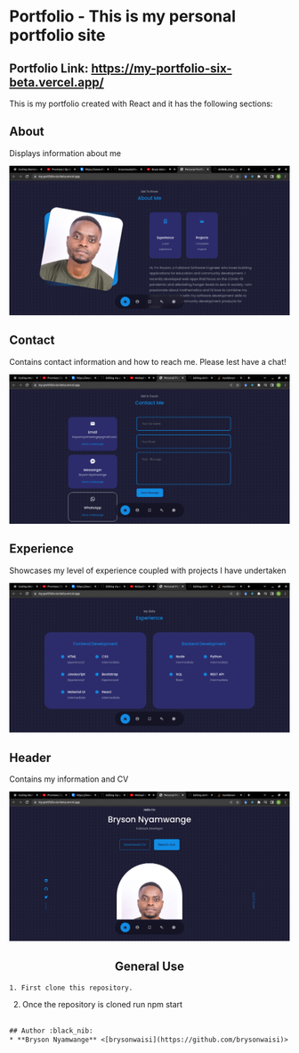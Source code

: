 # Portfolio - This is my personal portfolio site

## Portfolio Link: https://my-portfolio-six-beta.vercel.app/

This is my portfolio created with React and it has the following sections:

## About

Displays information about me

![About Me](./src/assets/About.png)

## Contact

Contains contact information and how to reach me. Please lest have a chat!

![Contact](./src/assets/Contact.png)
## Experience

Showcases my level of experience coupled with projects I have undertaken

![Experience](./src/assets/Experience.png)


## Header

Contains my information and CV

![Header](./src/assets/Header.png)
<br>

<center> <h2>General Use</h2> </center>

```
1. First clone this repository.

```
2. Once the repository is cloned run npm start

```

## Author :black_nib:
* **Bryson Nyamwange** <[brysonwaisi](https://github.com/brysonwaisi)>